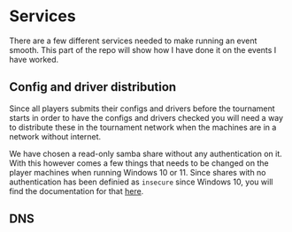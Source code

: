 # Services

There are a few different services needed to make running an event smooth. This part of the repo will show how I have done it on the events I have worked.  

## Config and driver distribution

Since all players submits their configs and drivers before the tournament starts in order to have the configs and drivers checked you will need a way to distribute these in the tournament network when the machines are in a network without internet.  
  
We have chosen a read-only samba share without any authentication on it. With this however comes a few things that needs to be changed on the player machines when running Windows 10 or 11. Since shares with no authentication has been definied as `insecure` since Windows 10, you will find the documentation for that [here](https://github.com/suom1/csgo-competitive-config/tree/main/client/README.Shares.md).

## DNS

